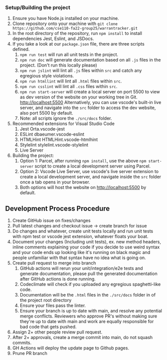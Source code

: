 ### Setup/Building the project

1. Ensure you have Node.js installed on your machine.
2. Clone repository onto your machine with `git clone https://github.com/cse110-fa22-group25/warrantracker.git`
3. In the root directory of the repository, run `npm install` to install dependencies Jest, Eslint, and JSDocs.
4. If you take a look at our `package.json` file, there are three scripts defined.
   1. `npm run test` will run all unit tests in the project.
   2. `npm run doc` will generate documentation based on all `.js` files in the project. (Don't run this locally please)
   3. `npm run jslint` will lint all `.js` files within `src` and catch any egregious style violations.
   4. `npm run htmllint` will lint all `.html` files within `src`.
   5. `npm run csslint` will lint all `.css` files within `src`.
   6. `npm run start-server` will create a local server on port 5500 to view as dev version of the website on your working tree in Git. [http://localhost:5500](http://localhost:5500) Alternatively, you can use vscode's built-in live server, and navigate into the `src` folder to access the dev website, also port 5500 by default.
   7. Note: all scripts ignore the `./src/docs` folder.
5. Recommended extensions for Visual Studio Code
   1. Jest Orta.vscode-jest
   2. ESLint dbaeumer.vscode-eslint
   3. HTMLHint HTMLHint.vscode-htmlhint
   4. Stylelint stylelint.vscode-stylelint
   5. Live Server
6. Building the project:
   1. Option 1: Parcel, after running `npm install`, use the above `npm start-server` script to create a local development server using Parcel.
   2. Option 2: Vscode Live Server, use vscode's live server extension to create a local development server, and navigate inside the `src` folder once a tab opens in your browser.
   3. Both options will host the website on [http://localhost:5500](http://localhost:5500) by default.

## Development Process Procedure

1. Create GitHub issue on fixes/changes
2. Pull latest changes and checkout issue -> create branch for issue
3. Do changes and whatever, create unit tests locally and run unit tests with npm test or vscode jest extension, whatever floats your boat.
4. Document your changes (Including unit tests), ex. new method headers, inline comments explaining your code if you decide to use weird syntax and your code ends up looking like it's running on black magic and people unfamiliar with that syntax have no idea what is going on.
5. Create pull request to merge into branch
   1. GitHub actions will rerun your unit/integration/e2e tests and generate documentation, please pull the generated documentation after GitHub actions is done running.
   2. Codeclimate will check if you uploaded any egregious spaghetti-like code.
   3. Documentation will be the `.html` files in the `./src/docs` folder in of the project root directory
   4. Ensure your files pass the linter.
   5. Ensure your branch is up to date with main, and resolve any potential merge conflicts. Reviewers who approve PR's without making sure they're up to date with main and work are equally responsible for bad code that gets pushed.
6. Assign 2+ other people review pull request.
7. After 2+ approvals, create a merge commit into main, do not squash commits.
8. GH Actions will deploy the update page to Github pages.
9. Prune PR branch
